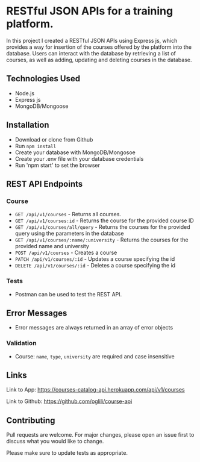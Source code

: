 # RESTful JSON APIs for a training platform.

In this project I created a RESTful JSON APIs using Express js, which provides a way for insertion of the courses offered by the platform into the database. Users can interact with the database by retrieving a list of courses, as well as adding, updating and deleting courses in the database.

## Technologies Used

- Node.js
- Express js
- MongoDB/Mongoose

## Installation

- Download or clone from Github
- Run `npm install`
- Create your database with MongoDB/Mongosoe
- Create your .env file with your database credentials
- Run 'npm start' to set the browser 


## REST API Endpoints

### Course

- `GET /api/v1/courses` - Returns all courses.
- `GET /api/v1/courses:id` - Returns the course for the provided course ID
- `GET /api/v1/courses/all/query` - Returns the courses for the provided query using the parameters in the database
- `GET /api/v1/courses/:name/:university` - Returns the courses for the provided name and university
- `POST /api/v1/courses` - Creates a course
- `PATCH /api/v1/courses/:id` - Updates a course specifying the id
- `DELETE /api/v1/courses/:id` - Deletes a course specifying the id
### Tests

- Postman can be used to test the REST API.

## Error Messages

- Error messages are always returned in an array of error objects

### Validation

- Course: `name`, `type`, `university` are required and case insensitive

## Links
Link to App:
https://courses-catalog-api.herokuapp.com/api/v1/courses

Link to Github:
https://github.com/oglili/course-api

## Contributing
Pull requests are welcome. For major changes, please open an issue first to discuss what you would like to change.

Please make sure to update tests as appropriate.
